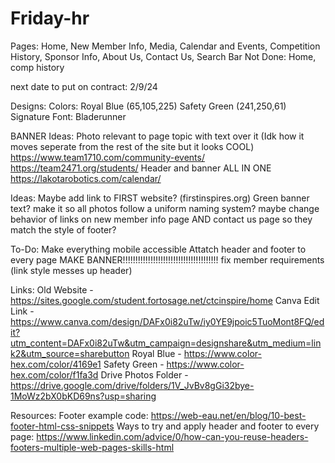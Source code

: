 # Friday-hr
Pages:
Home, New Member Info, Media, Calendar and Events, Competition History, Sponsor Info, About Us, Contact Us, Search Bar
Not Done: Home, comp history

next date to put on contract: 2/9/24

Designs:
Colors: Royal Blue (65,105,225)
        Safety Green (241,250,61)
Signature Font: Bladerunner

BANNER Ideas:
Photo relevant to page topic with text over it (Idk how it moves seperate from the rest of the site but it looks COOL) https://www.team1710.com/community-events/ https://team2471.org/students/
Header and banner ALL IN ONE https://lakotarobotics.com/calendar/

Ideas:
Maybe add link to FIRST website? (firstinspires.org)
Green banner text?
make it so all photos follow a uniform naming system?
maybe change behavior of links on new member info page AND contact us page so they match the style of footer?

To-Do:
Make everything mobile accessible
Attatch header and footer to every page
MAKE BANNER!!!!!!!!!!!!!!!!!!!!!!!!!!!!!!!!!!!!!!
fix member requirements (link style messes up header)

Links:
Old Website - https://sites.google.com/student.fortosage.net/ctcinspire/home 
Canva Edit Link - https://www.canva.com/design/DAFx0i82uTw/iy0YE9jpoic5TuoMont8FQ/edit?utm_content=DAFx0i82uTw&utm_campaign=designshare&utm_medium=link2&utm_source=sharebutton
Royal Blue - https://www.color-hex.com/color/4169e1
Safety Green - https://www.color-hex.com/color/f1fa3d 
Drive Photos Folder - https://drive.google.com/drive/folders/1V_JvBv8gGi32bye-1MoWz2bX0bKD69ns?usp=sharing 

Resources:
Footer example code: https://web-eau.net/en/blog/10-best-footer-html-css-snippets 
Ways to try and apply header and footer to every page: https://www.linkedin.com/advice/0/how-can-you-reuse-headers-footers-multiple-web-pages-skills-html 

